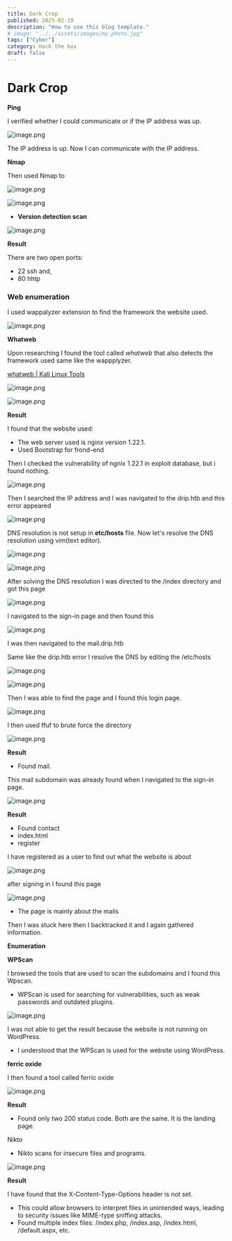 ```yaml
---
title: Dark Crop
published: 2025-02-19
description: "How to use this blog template."
# image: "../../assets/images/my_photo.jpg"
tags: ["Cyber"]
category: Hack the box
draft: false
---
```


# Dark Crop

**Ping**

I verified whether I could communicate or if the IP address was up. 

![image.png](../../assets/Dark_crop/image.png)

The IP address is up. Now I can communicate with the IP address.

**Nmap**

Then used Nmap to 

![image.png](../../assets/Dark_crop/image%201.png)

![image.png](../../assets/Dark_crop/image%202.png)

- **Version detection scan**

![image.png](../../assets/Dark_crop/image%203.png)

**Result**

There are two open ports:

- 22 ssh and,
- 80 hhtp

### **Web enumeration**

I used wappalyzer extension to find the framework the website used.

![image.png](../../assets/Dark_crop/image%204.png)

**Whatweb**

Upon researching I found the tool called *whatweb* that also detects the framework used same like the wappplyzer.

[whatweb | Kali Linux Tools](https://www.kali.org/tools/whatweb/)

![image.png](../../assets/Dark_crop/image%205.png)

![image.png](../../assets/Dark_crop/image%206.png)

**Result**

I found that the website used:

- The web server used is nginx version 1.22.1.
- Used Bootstrap for frond-end

Then I checked the vulnerability of ngnix 1.22.1 in exploit database, but i found nothing.

![image.png](../../assets/Dark_crop/image%207.png)

Then I searched the IP address and I was navigated to the drip.htb and this error appeared

![image.png](../../assets/Dark_crop/image%208.png)

DNS resolution is not setup in **etc/hosts** file. Now let's resolve the DNS resolution using vim(text editor).

![image.png](../../assets/Dark_crop/image%209.png)

![image.png](../../assets/Dark_crop/image%2010.png)

After solving the DNS resolution I was directed to the /index directory and got this page

![image.png](../../assets/Dark_crop/image%2011.png)

I navigated to the sign-in page and then found this

![image.png](../../assets/Dark_crop/image%2012.png)

I was then navigated to the mail.drip.htb

Same like the drip.htb error I resolve the DNS by editing the /etc/hosts

![image.png](../../assets/Dark_crop/image%2013.png)

![image.png](../../assets/Dark_crop/image%2014.png)

Then I was able to find the page and I found this login page.

![image.png](../../assets/Dark_crop/image%2015.png)

I then used ffuf to brute force the directory 

![image.png](../../assets/Dark_crop/image%2016.png)

**Result** 

- Found mail.

This mail subdomain was already found when I navigated to the sign-in page.

![image.png](../../assets/Dark_crop/image%2017.png)

**Result** 

- Found contact
- index.html
- register

I have registered as a user to find out what the website is about

![image.png](../../assets/Dark_crop/image%2018.png)

after signing in I found this page

![image.png](../../assets/Dark_crop/image%2019.png)

- The page is mainly about the mails

Then I was stuck here then I backtracked it and I again gathered information.

**Enumeration**

**WPScan**

I browsed the tools that are used to scan the subdomains and I found this Wpscan.

- WPScan is used for searching for vulnerabilities, such as weak passwords and outdated plugins.

![image.png](../../assets/Dark_crop/image%2020.png)

I was not able to get the result because the website is not running on WordPress.

- I understood that the WPScan is used for the website using WordPress.

**ferric oxide**

 I then found a tool called ferric oxide 

![image.png](../../assets/Dark_crop/image%2021.png)

**Result**

- Found only two 200 status code. Both are the same. It is the landing page.

Nikto

- Nikto scans for insecure files and programs.

![image.png](../../assets/Dark_crop/image%2022.png)

**Result**

I have found that the X-Content-Type-Options header is not set.

- This could allow browsers to interpret files in unintended ways, leading to security issues like MIME-type sniffing attacks.
- Found multiple index files: /index.php, /index.asp, /index.html, /default.aspx, etc.
